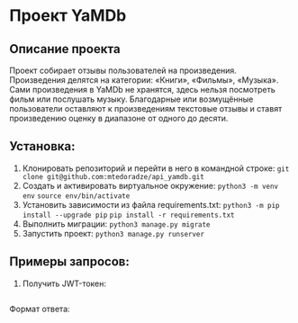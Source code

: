# Проект YaMDb
## Описание проекта
Проект собирает отзывы пользователей на произведения. Произведения делятся на категории: «Книги», «Фильмы», «Музыка».
Сами произведения в YaMDb не хранятся, здесь нельзя посмотреть фильм или послушать музыку.
Благодарные или возмущённые пользователи оставляют к произведениям текстовые отзывы и ставят произведению оценку в диапазоне от одного до десяти.

## Установка:
1. Клонировать репозиторий и перейти в него в командной строке:
`git clone git@github.com:mtedoradze/api_yamdb.git`
2. Cоздать и активировать виртуальное окружение:
`python3 -m venv env`
`source env/bin/activate`
3. Установить зависимости из файла requirements.txt:
`python3 -m pip install --upgrade pip`
`pip install -r requirements.txt`
4. Выполнить миграции:
`python3 manage.py migrate`
5. Запустить проект:
`python3 manage.py runserver`

## Примеры запросов:
1. Получить JWT-токен:
```

```
Формат ответа:
```

```
